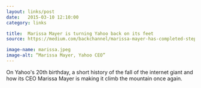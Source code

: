```yaml
---
layout: links/post
date:   2015-03-10 12:10:00
category: links

title:  Marissa Mayer is turning Yahoo back on its feet
source: https://medium.com/backchannel/marissa-mayer-has-completed-step-one-71dc31912855

image-name: marissa.jpeg
image-alt: “Marissa Mayer, Yahoo CEO”
---
```


On Yahoo's 20th birthday, a short history of the fall of the internet giant and how its CEO Marissa Mayer is making it climb the mountain once again.